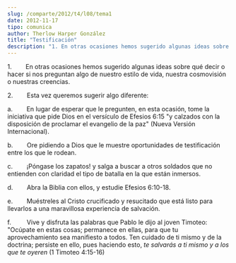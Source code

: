 ```yaml
---
slug: /comparte/2012/t4/l08/tema1
date: 2012-11-17
tipo: comunica
author: Therlow Harper González
title: "Testificación"
description: "1. En otras ocasiones hemos sugerido algunas ideas sobre qué decir o hacer si  nos preguntan algo de nuestro estilo de vida, nuestra cosmovisión o nuestras  creencias. 2. Esta vez queremos sugerir algo diferente: a. En lugar de esperar  que le pregunten, en esta ocasión, tome ..."
---
```


1.        En otras ocasiones hemos sugerido algunas ideas sobre qué decir o hacer si nos preguntan algo de nuestro estilo de vida, nuestra cosmovisión o nuestras creencias.

2.        Esta vez queremos sugerir algo diferente:

a.        En lugar de esperar que le pregunten, en esta ocasión, tome la iniciativa que pide Dios en el versículo de Efesios 6:15 "y calzados con la disposición de proclamar el evangelio de la paz" (Nueva Versión Internacional).

b.        Ore pidiendo a Dios que le muestre oportunidades de testificación entre los que le rodean.

c.        ¡Póngase los zapatos! y salga a buscar a otros soldados que no entienden con claridad el tipo de batalla en la que están inmersos.

d.        Abra la Biblia con ellos, y estudie Efesios 6:10-18.

e.        Muéstreles al Cristo crucificado y resucitado que está listo para llevarlos a una maravillosa experiencia de salvación.

f.         Vive y disfruta las palabras que Pablo le dijo al joven Timoteo: "Ocúpate en estas cosas; permanece en ellas, para que tu aprovechamiento sea manifiesto a todos. Ten cuidado de ti mismo y de la doctrina; persiste en ello, pues haciendo esto, _te salvarás a ti mismo y a los que te oyeren_ (1 Timoteo 4:15-16)
